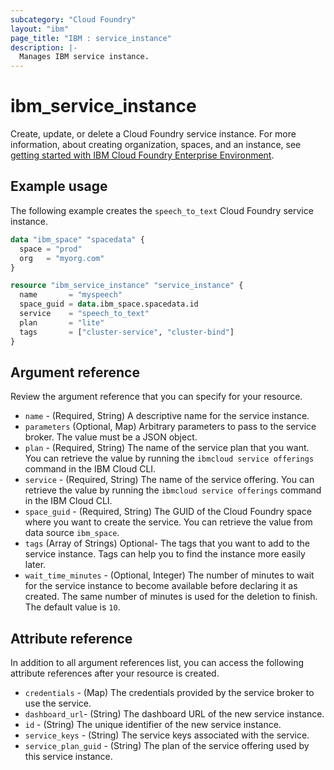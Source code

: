 ```yaml
---
subcategory: "Cloud Foundry"
layout: "ibm"
page_title: "IBM : service_instance"
description: |-
  Manages IBM service instance.
---
```


# ibm_service_instance

Create, update, or delete a Cloud Foundry service instance. For more information, about creating organization, spaces, and an instance, see [getting started with IBM Cloud Foundry Enterprise Environment](https://cloud.ibm.com/docs/cloud-foundry?topic=cloud-foundry-getting-started).


## Example usage
The following example creates the `speech_to_text` Cloud Foundry service instance. 


```terraform
data "ibm_space" "spacedata" {
  space = "prod"
  org   = "myorg.com"
}

resource "ibm_service_instance" "service_instance" {
  name       = "myspeech"
  space_guid = data.ibm_space.spacedata.id
  service    = "speech_to_text"
  plan       = "lite"
  tags       = ["cluster-service", "cluster-bind"]
}
```


## Argument reference
Review the argument reference that you can specify for your resource. 

- `name` - (Required, String) A descriptive name for the service instance.
- `parameters` (Optional, Map)  Arbitrary parameters to pass to the service broker. The value must be a JSON object.
- `plan` - (Required, String) The name of the service plan that you want. You can retrieve the value by running the `ibmcloud service offerings` command in the IBM Cloud CLI.
- `service` - (Required, String) The name of the service offering. You can retrieve the value by running the `ibmcloud service offerings` command in the IBM Cloud CLI.
- `space_guid` - (Required, String) The GUID of the Cloud Foundry space where you want to create the service. You can retrieve the value from data source `ibm_space`.
- `tags` (Array of Strings) Optional- The tags that you want to add to the service instance. Tags can help you to find the instance more easily later.
- `wait_time_minutes` - (Optional, Integer) The number of minutes to wait for the service instance to become available before declaring it as created. The same number of minutes is used for the deletion to finish. The default value is `10`.


## Attribute reference
In addition to all argument references list, you can access the following attribute references after your resource is created.

- `credentials` - (Map) The credentials provided by the service broker to use the service.
- `dashboard_url`- (String) The dashboard URL of the new service instance.
- `id` - (String) The unique identifier of the new service instance.
- `service_keys` - (String) The service keys associated with the service.
- `service_plan_guid` - (String) The plan of the service offering used by this service instance.


